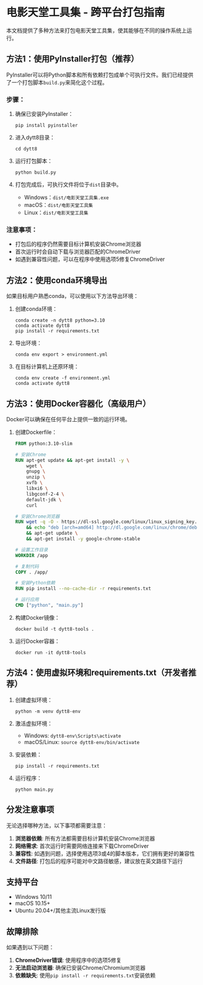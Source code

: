 # 电影天堂工具集 - 跨平台打包指南

本文档提供了多种方法来打包电影天堂工具集，使其能够在不同的操作系统上运行。

## 方法1：使用PyInstaller打包（推荐）

PyInstaller可以将Python脚本和所有依赖打包成单个可执行文件。我们已经提供了一个打包脚本`build.py`来简化这个过程。

### 步骤：

1. 确保已安装PyInstaller：
   ```
   pip install pyinstaller
   ```

2. 进入dytt8目录：
   ```
   cd dytt8
   ```

3. 运行打包脚本：
   ```
   python build.py
   ```

4. 打包完成后，可执行文件将位于`dist`目录中。
   - Windows：`dist/电影天堂工具集.exe`
   - macOS：`dist/电影天堂工具集`
   - Linux：`dist/电影天堂工具集`

### 注意事项：

- 打包后的程序仍然需要目标计算机安装Chrome浏览器
- 首次运行时会自动下载与浏览器匹配的ChromeDriver
- 如遇到兼容性问题，可以在程序中使用选项5修复ChromeDriver

## 方法2：使用conda环境导出

如果目标用户熟悉conda，可以使用以下方法导出环境：

1. 创建conda环境：
   ```
   conda create -n dytt8 python=3.10
   conda activate dytt8
   pip install -r requirements.txt
   ```

2. 导出环境：
   ```
   conda env export > environment.yml
   ```

3. 在目标计算机上还原环境：
   ```
   conda env create -f environment.yml
   conda activate dytt8
   ```

## 方法3：使用Docker容器化（高级用户）

Docker可以确保在任何平台上提供一致的运行环境。

1. 创建Dockerfile：
   ```dockerfile
   FROM python:3.10-slim
   
   # 安装Chrome
   RUN apt-get update && apt-get install -y \
       wget \
       gnupg \
       unzip \
       xvfb \
       libxi6 \
       libgconf-2-4 \
       default-jdk \
       curl
   
   # 安装Chrome浏览器
   RUN wget -q -O - https://dl-ssl.google.com/linux/linux_signing_key.pub | apt-key add - \
       && echo "deb [arch=amd64] http://dl.google.com/linux/chrome/deb/ stable main" >> /etc/apt/sources.list.d/google-chrome.list \
       && apt-get update \
       && apt-get install -y google-chrome-stable
   
   # 设置工作目录
   WORKDIR /app
   
   # 复制代码
   COPY . /app/
   
   # 安装Python依赖
   RUN pip install --no-cache-dir -r requirements.txt
   
   # 运行应用
   CMD ["python", "main.py"]
   ```

2. 构建Docker镜像：
   ```
   docker build -t dytt8-tools .
   ```

3. 运行Docker容器：
   ```
   docker run -it dytt8-tools
   ```

## 方法4：使用虚拟环境和requirements.txt（开发者推荐）

1. 创建虚拟环境：
   ```
   python -m venv dytt8-env
   ```

2. 激活虚拟环境：
   - Windows: `dytt8-env\Scripts\activate`
   - macOS/Linux: `source dytt8-env/bin/activate`

3. 安装依赖：
   ```
   pip install -r requirements.txt
   ```

4. 运行程序：
   ```
   python main.py
   ```

## 分发注意事项

无论选择哪种方法，以下事项都需要注意：

1. **浏览器依赖**: 所有方法都需要目标计算机安装Chrome浏览器
2. **网络需求**: 首次运行时需要网络连接来下载ChromeDriver
3. **兼容性**: 如遇到问题，选择使用选项3或4的脚本版本，它们拥有更好的兼容性
4. **文件路径**: 打包后的程序可能对中文路径敏感，建议放在英文路径下运行

## 支持平台

- Windows 10/11
- macOS 10.15+
- Ubuntu 20.04+/其他主流Linux发行版

## 故障排除

如果遇到以下问题：

1. **ChromeDriver错误**: 使用程序中的选项5修复
2. **无法启动浏览器**: 确保已安装Chrome/Chromium浏览器
3. **依赖缺失**: 使用`pip install -r requirements.txt`安装依赖 